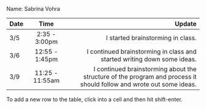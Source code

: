 Name: Sabrina Vohra

| Date |      Time       |                                                                                                              Update |
|:-----|:---------------:|--------------------------------------------------------------------------------------------------------------------:|
| 3/5  |  2:35 - 3:00pm  |                                                                                   I started brainstorming in class. |
| 3/6  | 12:55 - 1:45pm  |                                             I continued brainstorming in class and started writing down some ideas. |
| 3/9  | 11:25 - 11:55am | I continued brainstorming about the structure of the program and process it should follow and wrote out some ideas. |

To add a new row to the table, click into a cell and then hit shift-enter.